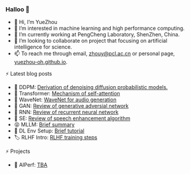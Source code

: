 ### Halloo 👋 
- 👋 Hi, I’m YueZhou
- 👀 I’m interested in machine learning and high performance computing.
- 🌱 I’m currently working at PengCheng Laboratory, ShenZhen, China.
- 💞️ I’m looking to collaborate on project that focusing on artificial intelligence for science.
- 📫 To reach me through email, zhouy@pcl.ac.cn or personal page, [yuezhou-oh.github.io](https://yuezhou-oh.github.io/).

<!---
YueZhou-oh/YueZhou-oh is a ✨ special ✨ repository because its `README.md` (this file) appears on your GitHub profile.
You can click the Preview link to take a look at your changes.
--->

⚡ Latest blog posts 
<!-- BLOG-POST-LIST:START -->
- 💫 DDPM: [Derivation of denoising diffusion probabilistic models.](https://yuezhou-oh.github.io/blog/paperreading/Understanding_diffusion_model.html)
- 🍻 Transformer: [Mechanism of self-attention](https://yuezhou-oh.github.io/blog/paperreading/Understanding_Transformers.html)
- 💐 WaveNet: [WaveNet for audio generation](https://yuezhou-oh.github.io/blog/paperreading/WaveNet_for_audio_generation.html)
- :jack_o_lantern: GAN: [Review of generative adversial network](https://yuezhou-oh.github.io/blog/paperreading/GAN.html)
- :christmas_tree: RNN: [Review of recurrent neural network](https://yuezhou-oh.github.io/blog/paperreading/RNN.html)
- :balloon: SE: [Review of speech enhancement algorithm](https://yuezhou-oh.github.io/blog/paperreading/Signal_enhancement_review.html)
- :stuck_out_tongue_closed_eyes: MLLM: [Brief summary](https://yuezhou-oh.github.io/blog/llm/MLLM_Brief_Summary.pdf)
- :mega: DL Env Setup: [Brief tutorial](https://yuezhou-oh.github.io/blog/env/DL_ENV_SETUP.html)
- :label: RLHF Intro: [RLHF training steps](https://yuezhou-oh.github.io/blog/llm/ChatGPT.pdf)

<!-- BLOG-POST-LIST:END -->

⚡ Projects
<!-- PROJECTS START -->
- :art: AIPerf: [TBA](...)

<!-- PROJECTS END -->
